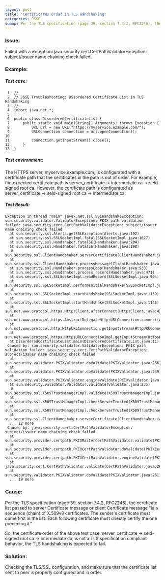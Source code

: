 ```yaml
---
layout: post
title: "Certificates Order in TLS Handshaking"
categories: JSSE
sumup: Per the TLS specification (page 39, section 7.4.2, RFC2246), the certificate list passed to server Certificate message or client Certificate message "is a sequence (chain) of X.509v3 certificates. The sender's certificate must come first in the list. Each following certificate must directly certify the one preceding it."
---
```


### Issue:
Failed with a exception: java.security.cert.CertPathValidatorException: subject/issuer name chaining check failed.

### Example:
##### Test case:

     1  //
     2  // JSSE Troubleshooting: Disordered Certificate List in TLS Handshaking
     3  //
     4  import java.net.*;
     5
     6  public class DisorderedCertificateList {
     7      public static void main(String[] Arguments) throws Exception {
     8          URL url = new URL("https://myservice.example.com/");
     9          URLConnection connection = url.openConnection();
    10
    11          connection.getInputStream().close();
    12      }
    13  } 

##### Test environment:
The HTTPS server, myservice.example.com, is configurated with a certificate path that the certificates in the path is out of order. For example, the expected certificate path is server_certificate -> intermediate ca -> seld-signed root ca. However, the certificate path is configurated as server_certificate -> seld-signed root ca -> intermediate ca.

##### Test Result:

    Exception in thread "main" javax.net.ssl.SSLHandshakeException: sun.security.validator.ValidatorException: PKIX path validation failed: java.security.cert.CertPathValidatorException: subject/issuer name chaining check failed
      at sun.security.ssl.Alerts.getSSLException(Alerts.java:192)
      at sun.security.ssl.SSLSocketImpl.fatal(SSLSocketImpl.java:1627)
      at sun.security.ssl.Handshaker.fatalSE(Handshaker.java:204)
      at sun.security.ssl.Handshaker.fatalSE(Handshaker.java:198)
      at sun.security.ssl.ClientHandshaker.serverCertificate(ClientHandshaker.java:994)
      at sun.security.ssl.ClientHandshaker.processMessage(ClientHandshaker.java:142)
      at sun.security.ssl.Handshaker.processLoop(Handshaker.java:533)
      at sun.security.ssl.Handshaker.process_record(Handshaker.java:471)
      at sun.security.ssl.SSLSocketImpl.readRecord(SSLSocketImpl.java:904)
      at sun.security.ssl.SSLSocketImpl.performInitialHandshake(SSLSocketImpl.java:1132)
      at sun.security.ssl.SSLSocketImpl.startHandshake(SSLSocketImpl.java:1159)
      at sun.security.ssl.SSLSocketImpl.startHandshake(SSLSocketImpl.java:1143)
      at sun.net.www.protocol.https.HttpsClient.afterConnect(HttpsClient.java:423)
      at sun.net.www.protocol.https.AbstractDelegateHttpsURLConnection.connect(AbstractDelegateHttpsURLConnection.java:185)
      at sun.net.www.protocol.http.HttpURLConnection.getInputStream(HttpURLConnection.java:997)
      at sun.net.www.protocol.https.HttpsURLConnectionImpl.getInputStream(HttpsURLConnectionImpl.java:254)
      at DisorderedCertificateList.main(DisorderedCertificateList.java:11)
     Caused by: sun.security.validator.ValidatorException: PKIX path validation failed: java.security.cert.CertPathValidatorException: subject/issuer name chaining check failed
      at sun.security.validator.PKIXValidator.doValidate(PKIXValidator.java:266)
      at sun.security.validator.PKIXValidator.doValidate(PKIXValidator.java:249)
      at sun.security.validator.PKIXValidator.engineValidate(PKIXValidator.java:172)
      at sun.security.validator.Validator.validate(Validator.java:235)
      at sun.security.ssl.X509TrustManagerImpl.validate(X509TrustManagerImpl.java:147)
      at sun.security.ssl.X509TrustManagerImpl.checkServerTrusted(X509TrustManagerImpl.java:230)
      at sun.security.ssl.X509TrustManagerImpl.checkServerTrusted(X509TrustManagerImpl.java:270)
      at sun.security.ssl.ClientHandshaker.serverCertificate(ClientHandshaker.java:973)
      ... 12 more
     Caused by: java.security.cert.CertPathValidatorException: subject/issuer name chaining check failed
      at sun.security.provider.certpath.PKIXMasterCertPathValidator.validate(PKIXMasterCertPathValidator.java:153)
      at sun.security.provider.certpath.PKIXCertPathValidator.doValidate(PKIXCertPathValidator.java:321)
      at sun.security.provider.certpath.PKIXCertPathValidator.engineValidate(PKIXCertPathValidator.java:186)
      at java.security.cert.CertPathValidator.validate(CertPathValidator.java:267)
      at sun.security.validator.PKIXValidator.doValidate(PKIXValidator.java:261)
      ... 19 more

### Cause:
Per the TLS specification (page 39, section 7.4.2, RFC2246), the certificate list passed to server Certificate message or client Certificate message "is a sequence (chain) of X.509v3 certificates. The sender's certificate must come first in the list. Each following certificate must directly certify the one preceding it."

So, the certificate order of the above test case, server_certificate -&gt; seld-signed root ca -&gt; intermediate ca, is not a TLS specification compliant behavior, the TLS handshaking is expected to fail.

### Solution:
Checking the TLS/SSL configuration, and make sure that the certificate list sent to peer is properly configured and in order.
